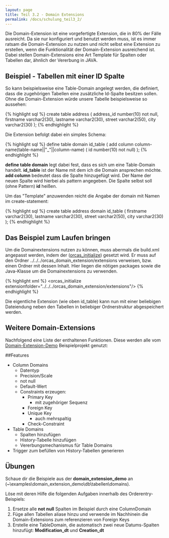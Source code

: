 ```yaml
---
layout: page
title: Teil 3.2 - Domain Extensions
permalink: /docs/schulung_teil3_2/
---
```


Die Domain-Extension ist eine vorgefertigte Extension, die in 80% der Fälle ausreicht. Da sie nur konfiguriert und benutzt werden muss, ist es immer ratsam die Domain-Extension zu nutzen und nicht selbst eine Extension zu erstellen, wenn die Funktionalität der Domain-Extension ausreichend ist.
Dabei stellen Domain-Extensions eine Art Template für Spalten oder Tabellen dar, ähnlich der Vererbung in JAVA.

## Beispiel - Tabellen mit einer ID Spalte
So kann beispielsweise eine Table-Domain angelegt werden, die definiert, dass die zugehörigen Tabellen eine zusätzliche Id-Spalte besitzen sollen.
Ohne die Domain-Extension würde unsere Tabelle beispielsweise so aussehen:

{% highlight sql %}
create table address
(
  address_id       number(10) not null,
  firstname        varchar2(30),
  lastname         varchar2(30),
  street           varchar2(50),
  city             varchar2(30)
);
{% endhighlight %}

Die Extension befolgt dabei ein simples Schema: 

{% highlight sql %}
define table domain id_table
(
  add column column-name(table-name||"_"||column-name) ( id number(10) not null)
);
{% endhighlight %}

**define table domain** legt dabei fest, dass es sich um eine Table-Domain handelt.
**id_table** ist der Name mit dem ich die Domain ansprechen möchte.
**add column** bedeutet dass die Spalte hinzugefügt wird.
Der Name der neuen Spalte wird hierbei als pattern angegeben.
Die Spalte selbst soll (ohne Pattern) **id** heißen.

Um das "Template" anzuwenden reicht die Angabe der domain mit Namen im create-statement:

{% highlight sql %}
create table address domain id_table
(
  firstname        varchar2(30),
  lastname         varchar2(30),
  street           varchar2(50),
  city             varchar2(30)
);
{% endhighlight %}

## Das Beispiel zum Laufen bringen

Um die Domainextensions nutzen zu können, muss abermals die build.xml angepasst werden, indem der ([orcas_initialize]({{site.baseurl}}/docs/ant-tasks/#orcas_initialize)) gesetzt wird. Er muss auf den Ordner ../../../orcas_domain_extension/extensions verweisen, bzw. einen Ordner mit dessen Inhalt. Hier liegen die nötigen packages sowie die Java-Klasse um die Domainextensions zu verwenden.


{% highlight xml %}
<target name="orcas_initialize" depends="show_location">
  <orcas_initialize extensionfolder="../../../orcas_domain_extension/extensions"/>
</target>
{% endhighlight %}

Die eigentliche Extension (wie oben id_table) kann nun mit einer beliebigen Dateiendung neben den Tabellen in beliebiger Ordnerstruktur abgespeichert werden.

## Weitere Domain-Extensions

Nachfolgend eine Liste der enthaltenen Funktionen. Diese werden alle vom [Domain-Extension-Demo]({{site.baseurl}}/docs/examples/#domain_extension_demo) Beispielprojekt genutzt:

##Features

* Column Domains
  * Datentyp
  * Precision/Scale
  * not null
  * Default-Wert
  * Constraints erzeugen:
    * Primary Key
      * mit zugehöriger Sequenz
    * Foreign Key
    * Unique Key
      * auch mehrspaltig
    * Check-Constraint 
* Table Domains
  * Spalten hinzufügen
  * History-Tabelle hinzufügen
  * Vererbungsmechanismus für Table Domains
* Trigger zum befüllen von History-Tabellen generieren

## Übungen

Schaue dir die Beispiele aus der **domain_extension_demo** an (~\examples\domain_extension_demo\db\tabellen\domains). 

Löse mit deren Hilfe die folgenden Aufgaben innerhalb des Orderentry-Beispiels: 

1. Ersetze alle **not** **null** Spalten im Beispiel durch eine ColumnDomain
2. Füge allen Tabellen aliase hinzu und verwende im Nachhinein die Domain-Extensions zum referenzieren von Foreign Keys
3. Erstelle eine TableDomain, die automatisch zwei neue Datums-Spalten hinzufügt: **Modification_dt** und **Creation_dt**





